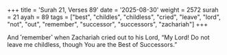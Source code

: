 +++
title = 'Surah 21, Verses 89'
date = '2025-08-30'
weight = 2572
surah = 21
ayah = 89
tags = ["best", "childles", "childless", "cried", "leave", "lord", "not", "out", "remember", "successor", "successors", "zachariah"]
+++

And ˹remember˺ when Zachariah cried out to his Lord, “My Lord! Do not leave me childless, though You are the Best of Successors.”